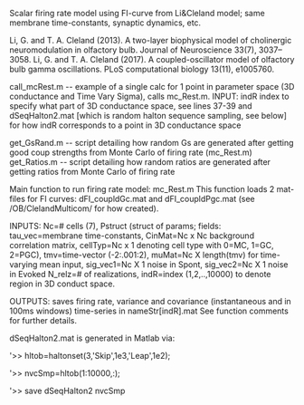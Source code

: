 Scalar firing rate model using FI-curve from Li&Cleland model; same membrane time-constants, synaptic dynamics, etc.

Li, G. and T. A. Cleland (2013). A two-layer biophysical model of cholinergic neuromodulation in olfactory bulb. Journal of Neuroscience 33(7), 3037–3058. 
Li, G. and T. A. Cleland (2017). A coupled-oscillator model of olfactory bulb gamma oscillations. PLoS computational biology 13(11), e1005760.

call_mcRest.m -- example of a single calc for 1 point in parameter space (3D conductance and Time Vary Sigma), calls mc_Rest.m.
INPUT: indR index to specify what part of 3D conductance space, see lines 37-39 and dSeqHalton2.mat [which is random halton sequence sampling, see below] for how indR corresponds to a point in 3D conductance space

get_GsRand.m -- script detailing how random Gs are generated after getting good coup strengths from Monte Carlo of firing rate (mc_Rest.m)
get_Ratios.m -- script detailing how random ratios are generated after getting ratios from Monte Carlo of firing rate

Main function to run firing rate model: mc_Rest.m
This function loads 2 mat-files for FI curves: dFI_coupldGc.mat and dFI_coupldPgc.mat (see /OB/ClelandMulticom/ for how created). 

INPUTS: Nc=# cells (7), Pstruct (struct of params; fields: tau_vec=membrane time-constants, CinMat=Nc x Nc background correlation matrix, cellTyp=Nc x 1 denoting 
cell type with 0=MC, 1=GC, 2=PGC), tmv=time-vector (-2:.001:2), muMat=Nc X length(tmv) for time-varying mean input, sig_vec1=Nc X 1 noise in Spont, sig_vec2=Nc X 1 noise in Evoked
N_relz=# of realizations, indR=index (1,2,..,10000) to denote region in 3D conduct space.

OUTPUTS: saves firing rate, variance and covariance (instantaneous and in 100ms windows) time-series in nameStr[indR].mat
See function comments for further details.

dSeqHalton2.mat is generated in Matlab via:

'>> hltob=haltonset(3,'Skip',1e3,'Leap',1e2);

'>> nvcSmp=hltob(1:10000,:);

'>> save dSeqHalton2 nvcSmp
